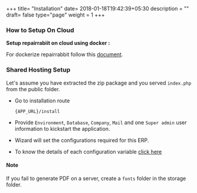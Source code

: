 +++
title= "Installation"
date= 2018-01-18T19:42:39+05:30
description = ""
draft= false
type="page"
weight = 1
+++

### How to Setup On Cloud

**Setup repairrabiit on cloud using docker  :**

For dockerize repairrabbit follow this [document](https://github.com/Improwised/dockerize-repairrabbit).
### Shared Hosting Setup

Let's assume you have extracted the zip package and you served `index.php` from the public folder.

* Go to installation route

  ```
  {APP_URL}/install
  ```

* Provide `Environment`, `Database`, `Company`, `Mail` and one `Super admin` user information to kickstart the application.

* Wizard will set the configurations required for this ERP.

* To know the details of each configuration variable [click here](/installation-using-wizard/)


#### Note

If you fail to generate PDF on a server, create a `fonts` folder in the storage folder.
